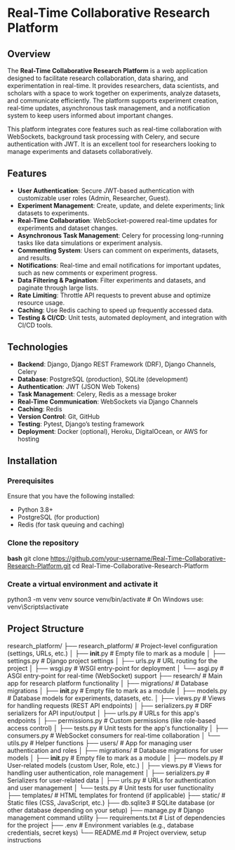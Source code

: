 # Real-Time Collaborative Research Platform

## Overview
The **Real-Time Collaborative Research Platform** is a web application designed to facilitate research collaboration, data sharing, and experimentation in real-time. It provides researchers, data scientists, and scholars with a space to work together on experiments, analyze datasets, and communicate efficiently. The platform supports experiment creation, real-time updates, asynchronous task management, and a notification system to keep users informed about important changes.

This platform integrates core features such as real-time collaboration with WebSockets, background task processing with Celery, and secure authentication with JWT. It is an excellent tool for researchers looking to manage experiments and datasets collaboratively.

## Features
- **User Authentication**: Secure JWT-based authentication with customizable user roles (Admin, Researcher, Guest).
- **Experiment Management**: Create, update, and delete experiments; link datasets to experiments.
- **Real-Time Collaboration**: WebSocket-powered real-time updates for experiments and dataset changes.
- **Asynchronous Task Management**: Celery for processing long-running tasks like data simulations or experiment analysis.
- **Commenting System**: Users can comment on experiments, datasets, and results.
- **Notifications**: Real-time and email notifications for important updates, such as new comments or experiment progress.
- **Data Filtering & Pagination**: Filter experiments and datasets, and paginate through large lists.
- **Rate Limiting**: Throttle API requests to prevent abuse and optimize resource usage.
- **Caching**: Use Redis caching to speed up frequently accessed data.
- **Testing & CI/CD**: Unit tests, automated deployment, and integration with CI/CD tools.

## Technologies
- **Backend**: Django, Django REST Framework (DRF), Django Channels, Celery
- **Database**: PostgreSQL (production), SQLite (development)
- **Authentication**: JWT (JSON Web Tokens)
- **Task Management**: Celery, Redis as a message broker
- **Real-Time Communication**: WebSockets via Django Channels
- **Caching**: Redis
- **Version Control**: Git, GitHub
- **Testing**: Pytest, Django’s testing framework
- **Deployment**: Docker (optional), Heroku, DigitalOcean, or AWS for hosting

## Installation

### Prerequisites
Ensure that you have the following installed:
- Python 3.8+
- PostgreSQL (for production)
- Redis (for task queuing and caching)

### Clone the repository

**bash**
git clone https://github.com/your-username/Real-Time-Collaborative-Research-Platform.git
cd Real-Time-Collaborative-Research-Platform

### Create a virtual environment and activate it
python3 -m venv venv
source venv/bin/activate  # On Windows use: venv\Scripts\activate

## Project Structure 

research_platform/
├── research_platform/                 # Project-level configuration (settings, URLs, etc.)
│   ├── __init__.py                    # Empty file to mark as a module
│   ├── settings.py                    # Django project settings
│   ├── urls.py                        # URL routing for the project
│   ├── wsgi.py                        # WSGI entry-point for deployment
│   └── asgi.py                        # ASGI entry-point for real-time (WebSocket) support
├── research/                          # Main app for research platform functionality
│   ├── migrations/                    # Database migrations
│   ├── __init__.py                    # Empty file to mark as a module
│   ├── models.py                      # Database models for experiments, datasets, etc.
│   ├── views.py                       # Views for handling requests (REST API endpoints)
│   ├── serializers.py                 # DRF serializers for API input/output
│   ├── urls.py                        # URLs for this app's endpoints
│   ├── permissions.py                 # Custom permissions (like role-based access control)
│   ├── tests.py                       # Unit tests for the app's functionality
│   ├── consumers.py                   # WebSocket consumers for real-time collaboration
│   └── utils.py                       # Helper functions
├── users/                             # App for managing user authentication and roles
│   ├── migrations/                    # Database migrations for user models
│   ├── __init__.py                    # Empty file to mark as a module
│   ├── models.py                      # User-related models (custom User, Role, etc.)
│   ├── views.py                       # Views for handling user authentication, role management
│   ├── serializers.py                 # Serializers for user-related data
│   ├── urls.py                        # URLs for authentication and user management
│   └── tests.py                       # Unit tests for user functionality
├── templates/                         # HTML templates for frontend (if applicable)
├── static/                            # Static files (CSS, JavaScript, etc.)
├── db.sqlite3                         # SQLite database (or other database depending on your setup)
├── manage.py                          # Django management command utility
├── requirements.txt                   # List of dependencies for the project
├── .env                                # Environment variables (e.g., database credentials, secret keys)
└── README.md                          # Project overview, setup instructions

